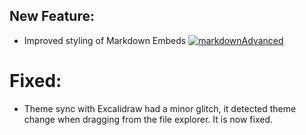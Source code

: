 ## New Feature:
- Improved styling of Markdown Embeds
[![markdownAdvanced](https://user-images.githubusercontent.com/14358394/143783717-fd55a5f3-8197-4f1d-a34e-95590a224b67.jpg)](https://youtu.be/K6qZkTz8GHs)

# Fixed:
- Theme sync with Excalidraw had a minor glitch, it detected theme change when dragging from the file explorer. It is now fixed.
 